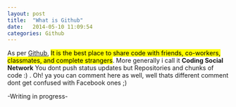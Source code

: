 ```yaml
---
layout: post
title:  "What is Github"
date:   2014-05-10 11:09:54
categories: Github
---
```

As per [Github](https://github.com/about), <mark>It is the best place to share code with friends, co-workers, classmates, and complete strangers</mark>. More generally i call it __Coding Social Network__ You dont push status updates but Repositories and chunks of code :) . Oh! ya you can comment here as well, well thats different comment dont get confused with Facebook ones ;)


-Writing in progress-